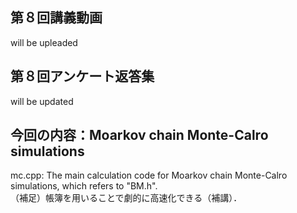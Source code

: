 ## 第８回講義動画 <bf>
will be upleaded
## 第８回アンケート返答集<bf>
will be updated

## 今回の内容：Moarkov chain Monte-Calro simulations <br>
mc.cpp: The main calculation code for Moarkov chain Monte-Calro simulations, which refers to "BM.h".<br>
（補足）帳簿を用いることで劇的に高速化できる（補講）．
